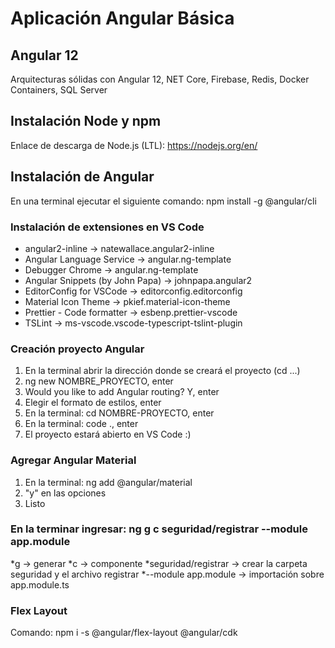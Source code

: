# Aplicación Angular Básica

## Angular 12

Arquitecturas sólidas con Angular 12, NET Core, Firebase, Redis, Docker Containers, SQL Server

## Instalación Node y npm

Enlace de descarga de Node.js (LTL): https://nodejs.org/en/

## Instalación de Angular

En una terminal ejecutar el siguiente comando: npm install -g @angular/cli

### Instalación de extensiones en VS Code

* angular2-inline -> natewallace.angular2-inline
* Angular Language Service -> angular.ng-template
* Debugger Chrome -> angular.ng-template
* Angular Snippets (by John Papa) -> johnpapa.angular2
* EditorConfig for VSCode -> editorconfig.editorconfig
* Material Icon Theme -> pkief.material-icon-theme
* Prettier - Code formatter -> esbenp.prettier-vscode
* TSLint -> ms-vscode.vscode-typescript-tslint-plugin


### Creación proyecto Angular

1. En la terminal abrir la dirección donde se creará el proyecto (cd ...) 
2. ng new NOMBRE_PROYECTO, enter
3. Would you like to add Angular routing? Y, enter
4. Elegir el formato de estilos, enter
5. En la terminal: cd NOMBRE-PROYECTO, enter
6. En la terminal: code ., enter
7. El proyecto estará abierto en VS Code :)

### Agregar Angular Material
1. En la terminal: ng add @angular/material
2. "y" en las opciones
3. Listo

### En la terminar ingresar: ng g c seguridad/registrar --module app.module
*g -> generar
*c -> componente
*seguridad/registrar -> crear la carpeta seguridad y el archivo registrar
*--module app.module -> importación sobre app.module.ts

### Flex Layout
Comando: npm i -s @angular/flex-layout @angular/cdk
